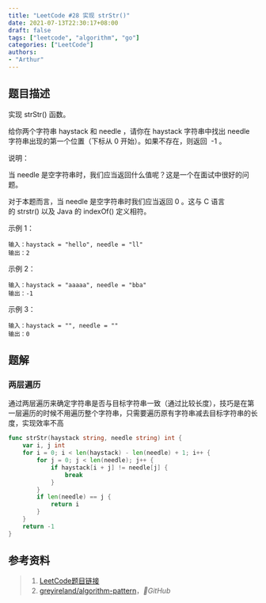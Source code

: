 ```yaml
---
title: "LeetCode #28 实现 strStr()"
date: 2021-07-13T22:30:17+08:00
draft: false
tags: ["leetcode", "algorithm", "go"]
categories: ["LeetCode"]
authors:
- "Arthur"
---
```


## 题目描述

实现 strStr() 函数。

给你两个字符串 haystack 和 needle ，请你在 haystack 字符串中找出 needle 字符串出现的第一个位置（下标从 0 开始）。如果不存在，则返回  -1 。

说明：

当 needle 是空字符串时，我们应当返回什么值呢？这是一个在面试中很好的问题。

对于本题而言，当 needle 是空字符串时我们应当返回 0 。这与 C 语言的 strstr() 以及 Java 的 indexOf() 定义相符。

示例 1：

    输入：haystack = "hello", needle = "ll"
    输出：2

示例 2：

    输入：haystack = "aaaaa", needle = "bba"
    输出：-1

示例 3：

    输入：haystack = "", needle = ""
    输出：0

## 题解


### 两层遍历

通过两层遍历来确定字符串是否与目标字符串一致（通过比较长度），技巧是在第一层遍历的时候不用遍历整个字符串，只需要遍历原有字符串减去目标字符串的长度，实现效率不高

```go
func strStr(haystack string, needle string) int {
    var i, j int
    for i = 0; i < len(haystack) - len(needle) + 1; i++ {
        for j = 0; j < len(needle); j++ {
            if haystack[i + j] != needle[j] {
                break
            }
        }
        if len(needle) == j {
            return i
        }
    }
    return -1
}
```

## 参考资料

> 1. [LeetCode题目链接](https://leetcode-cn.com/problems/implement-strstr)
> 2. [greyireland/algorithm-pattern](https://github.com/greyireland/algorithm-pattern)，*GitHub*